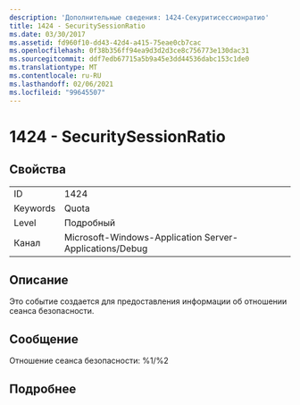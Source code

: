 ```yaml
---
description: 'Дополнительные сведения: 1424-Секуритисессионратио'
title: 1424 - SecuritySessionRatio
ms.date: 03/30/2017
ms.assetid: fd960f10-dd43-42d4-a415-75eae0cb7cac
ms.openlocfilehash: 0f38b356ff94ea9d3d2d3ce8c756773e130dac31
ms.sourcegitcommit: ddf7edb67715a5b9a45e3dd44536dabc153c1de0
ms.translationtype: MT
ms.contentlocale: ru-RU
ms.lasthandoff: 02/06/2021
ms.locfileid: "99645507"
---
```

# <a name="1424---securitysessionratio"></a>1424 - SecuritySessionRatio

## <a name="properties"></a>Свойства  
  
|||  
|-|-|  
|ID|1424|  
|Keywords|Quota|  
|Level|Подробный|  
|Канал|Microsoft-Windows-Application Server-Applications/Debug|  
  
## <a name="description"></a>Описание  

 Это событие создается для предоставления информации об отношении сеанса безопасности.  
  
## <a name="message"></a>Сообщение  

 Отношение сеанса безопасности: %1/%2  
  
## <a name="details"></a>Подробнее
